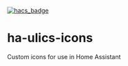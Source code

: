 [![hacs_badge](https://img.shields.io/badge/HACS-Custom-41BDF5.svg)](https://github.com/hacs/integration)

# ha-ulics-icons
Custom icons for use in Home Assistant

